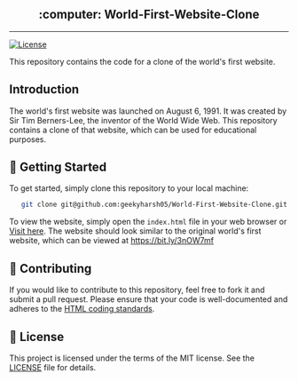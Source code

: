 
<h2 align="center">:computer: World-First-Website-Clone</h2>
<hr>

[![License](https://img.shields.io/badge/License-MIT-blue.svg)](https://opensource.org/licenses/MIT)

This repository contains the code for a clone of the world's first website.

## Introduction

The world's first website was launched on August 6, 1991. It was created by Sir Tim Berners-Lee, the inventor of the World Wide Web. This repository contains a clone of that website, which can be used for educational purposes.

## :rocket: Getting Started

To get started, simply clone this repository to your local machine:
```bash
   git clone git@github.com:geekyharsh05/World-First-Website-Clone.git
```

To view the website, simply open the `index.html` file in your web browser or [Visit here](https://worldfirstwebsite.netlify.app/). The website should look similar to the original world's first website, which can be viewed at https://bit.ly/3nOW7mf

## :handshake: Contributing

If you would like to contribute to this repository, feel free to fork it and submit a pull request. Please ensure that your code is well-documented and adheres to the [HTML coding standards](https://www.w3schools.com/html/html5_syntax.asp).

## :memo: License

This project is licensed under the terms of the MIT license. See the [LICENSE](LICENSE) file for details.
